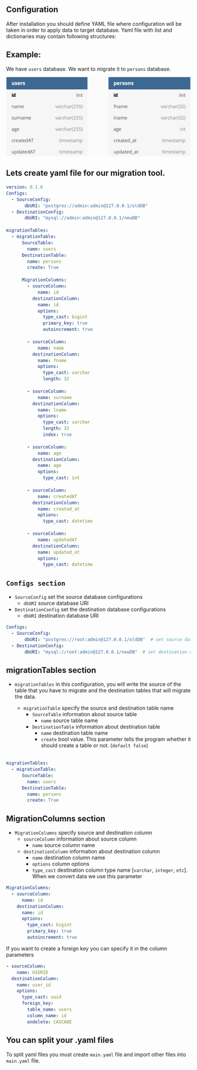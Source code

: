 ## Configuration <a name="configuration"></a>

After installation you should define YAML file where configuration will be taken in order to apply data to target database. Yaml file with list and dictionaries may contain following structures:





## Example:
We have `users` database. We want to migrate it to `persons` database.

![Alt text](../img/db.jpg)

## Lets create yaml file for our migration tool.

```yaml
version: 0.1.6
Configs:
  - SourceConfig:
       dbURI: "postgres://admin:admin@127.0.0.1/oldDB"
  - DestinationConfig:
       dbURI: "mysql://admin:admin@127.0.0.1/newDB"

migrationTables:
  - migrationTable:
      SourceTable:
        name: users
      DestinationTable:
        name: persons
        create: True

      MigrationColumns:
        - sourceColumn:
            name: id
          destinationColumn:
            name: id
            options:
              type_cast: bigint
              primary_key: true
              autoincrement: true

        - sourceColumn:
            name: name
          destinationColumn:
            name: fname
            options:
              type_cast: varchar
              length: 32
      
        - sourceColumn:
            name: surname
          destinationColumn:
            name: lname
            options:
              type_cast: varchar
              length: 32
              index: true

        - sourceColumn:
            name: age
          destinationColumn:
            name: age
            options:
              type_cast: int

        - sourceColumn:
            name: createdAT
          destinationColumn:
            name: created_at
            options:
              type_cast: datetime

        - sourceColumn:
            name: updatedAT
          destinationColumn:
            name: updated_at
            options:
              type_cast: datetime

```

## `Configs section`
- `SourceConfig` set the source database configurations
    - `dbURI` source database URI 
- `DestinationConfig` set the destination database configurations
    - `dbURI` destination database URI 

```yml
Configs:
  - SourceConfig:
       dbURI: "postgres://root:admin@127.0.0.1/oldDB"  # set source database uri
  - DestinationConfig:
       dbURI: "mysql://root:admin@127.0.0.1/newDB"  # set destination database uri
```
 
## migrationTables section

- `migrationTables` in this configuration, you will write the source of the table that you have to migrate and the destination tables that will migrate the data. 
  
  - `migrationTable` specify the source and destination table name
    - `SourceTable` information about source table
        - `name` source table name
    - `DestinationTable` information about destination table
        - `name` destination table name
        - `create` bool value. This parameter tells the program whether it should create a table or not. (`default false`)
```yml

migrationTables:
  - migrationTable:
      SourceTable:
        name: users
      DestinationTable:
        name: persons
        create: True
```

## MigrationColumns section

- `MigrationColumns` specify source and destination column
  - `sourceColumn`  information about source column
    - `name` source column name
  - `destinationColumn` information about destination column
    - `name` destination column name
    - `options` column options
    - `type_cast` destination column type name [`varchar`, `integer`, `etc`]. When we convert data we use this parameter

```yml
MigrationColumns:
  - sourceColumn:
      name: id
    destinationColumn:
      name: id
      options:
        type_cast: bigint
        primary_key: true
        autoincrement: true
```

If you want to create a foreign key you can specify it in the column parameters

```yml
- sourceColumn:
    name: USERID
  destinationColumn:
    name: user_id
    options:
      type_cast: uuid
      foreign_key:
        table_name: users
        column_name: id
        ondelete: CASCADE
```

## You can split your .yaml files
To split yaml files you must create `main.yaml` file and import other files into `main.yaml` file.
